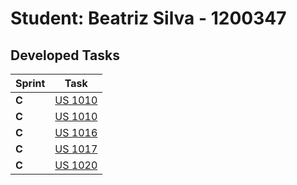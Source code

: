 # Student: Beatriz Silva - 1200347

## Developed Tasks

| Sprint | Task                       |
|--------|----------------------------|
| **C**  | [US 1010](../UC026/README) |
| **C**  | [US 1010](../UC027/README) |
| **C**  | [US 1016](../UC030/README) |
| **C**  | [US 1017](../UC031/README) |
| **C**  | [US 1020](../UC034/README) |